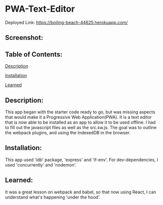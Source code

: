 # PWA-Text-Editor

Deployed Link: https://boiling-beach-44625.herokuapp.com/

## Screenshot:

## Table of Contents:

[Description](#Description)

[Installation](#Installation)

[Learned](#Learned)

## Description:

This app began with the starter code ready to go, but was missing aspects that would make it a Progressive Web Application(PWA).
It is a text editor that is now able to be installed as an app to allow it to be used offline. I had to fill out the javascript files as well as the src.sw.js. The goal was to outline the webpack plugins, and using the IndexedDB in the browser.

## Installation:

This app used 'idb' package, 'express' and 'if-env'. For dev-dependencies, I used 'concurrently' and 'nodemon'.

## Learned:

It was a great lesson on webpack and babel, so that now using React, I can understand what's happening 'under the hood'.
